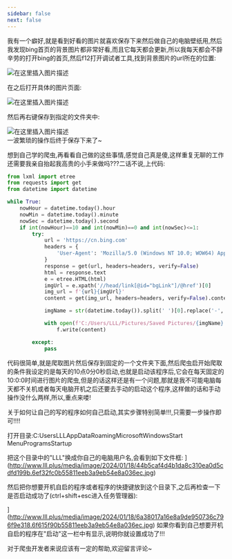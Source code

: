 ```yaml
---
sidebar: false
next: false
---
```

<BlogInfo/>







我有一个癖好,就是看到好看的图片就喜欢保存下来然后做自己的电脑壁纸用,然后我发现bing首页的背景图片都非常好看,而且它每天都会更新,所以我每天都会不辞辛劳的打开bing的首页,然后f12打开调试者工具,找到背景图片的url所在的位置:

![在这里插入图片描述](https://img-blog.csdnimg.cn/20210719105452726.png?x-oss-process=image/watermark,type_ZmFuZ3poZW5naGVpdGk,shadow_10,text_aHR0cHM6Ly9ibG9nLmNzZG4ubmV0L21heF9MTEw=,size_16,color_FFFFFF,t_70)

在之后打开具体的图片页面:

![在这里插入图片描述](https://img-blog.csdnimg.cn/20210719105631316.png?x-oss-process=image/watermark,type_ZmFuZ3poZW5naGVpdGk,shadow_10,text_aHR0cHM6Ly9ibG9nLmNzZG4ubmV0L21heF9MTEw=,size_16,color_FFFFFF,t_70)  

然后再右键保存到指定的文件夹中:

![在这里插入图片描述](https://img-blog.csdnimg.cn/20210719105743624.png?x-oss-process=image/watermark,type_ZmFuZ3poZW5naGVpdGk,shadow_10,text_aHR0cHM6Ly9ibG9nLmNzZG4ubmV0L21heF9MTEw=,size_16,color_FFFFFF,t_70)  
一波繁琐的操作后终于保存下来了~

想到自己学的爬虫,再看看自己做的这些事情,感觉自己真是傻,这样重复无聊的工作还需要我亲自抬起我高贵的小手来做吗???二话不说,上代码:

```python
from lxml import etree
from requests import get
from datetime import datetime

while True:
    nowHour = datetime.today().hour
    nowMin = datetime.today().minute
    nowSec = datetime.today().second
    if int(nowHour)==10 and int(nowMin)==0 and int(nowSec)<=1:
        try:
            url = 'https://cn.bing.com'
            headers = {
                'User-Agent': 'Mozilla/5.0 (Windows NT 10.0; WOW64) AppleWebKit/537.36 (KHTML, like Gecko) Chrome/92.0.4503.5 Safari/537.36'
            }
            response = get(url, headers=headers, verify=False)
            html = response.text
            e = etree.HTML(html)
            imgUrl = e.xpath('//head/link[@id="bgLink"]/@href')[0]
            img_url = f'{url}{imgUrl}'
            content = get(img_url, headers=headers, verify=False).content

            imgName = str(datetime.today()).split(' ')[0].replace('-', '')

            with open(f'C:/Users/LLL/Pictures/Saved Pictures/{imgName}.jpg', 'wb') as f:
                f.write(content)

        except:
            pass
```

代码很简单,就是爬取图片然后保存到固定的一个文件夹下面,然后爬虫启开始爬取的条件我设定的是每天的10点0分0秒启动,也就是启动该程序后,它会在每天固定的10:0:0时间进行图片的爬虫,但是的话这样还是有一个问题,那就是我不可能电脑每天都不关机或者每天电脑开机之后还要去手动的启动这个程序,这样做的话和手动操作没什么两样,所以,重点来喽!

关于如何让自己的写的程序如何自己启动,其实步骤特别简单!!!,只需要一步操作即可!!!!

打开目录:C:UsersLLLAppDataRoamingMicrosoftWindowsStart MenuProgramsStartup

把这个目录中的"LLL"换成你自己的电脑用户名,会看到如下文件框:
](http://www.lll.plus/media/image/2024/01/18/44b5caf4d4b1da8c310ea0d5cdfd199b.6ef32fc0b55811eeb3a9eb54e8a036ec.jpg)

然后把你想要开机自启的程序或者程序的快捷键放到这个目录下,之后再检查一下是否启动成功了(ctrl+shift+esc进入任务管理器):

](http://www.lll.plus/media/image/2024/01/18/6a38017a16e8a9de950736c796f9e318.6f615f90b55811eeb3a9eb54e8a036ec.jpg)
如果你看到自己想要开机自启的程序在"启动"这一栏中有显示,说明你就设置成功了!!!

对于爬虫开发者来说应该有一定的帮助,欢迎留言评论~






<ActionBox />
        
<style>#top-box {margin-top:0.5rem!important;}</style>